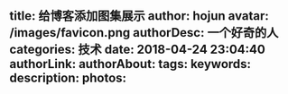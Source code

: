 title: 给博客添加图集展示
author: hojun
avatar: /images/favicon.png
authorDesc: 一个好奇的人
categories: 技术
date: 2018-04-24 23:04:40
authorLink:
authorAbout:
tags:
keywords:
description:
photos:
---

